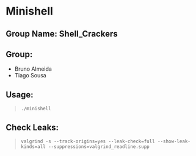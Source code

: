 
# Minishell

## Group Name: Shell_Crackers

## Group:

- Bruno Almeida
- Tiago Sousa

## Usage:

> `./minishell`

## Check Leaks:

> `valgrind -s --track-origins=yes --leak-check=full --show-leak-kinds=all --suppressions=valgrind_readline.supp`
